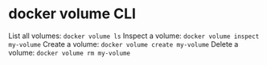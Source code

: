 # docker volume CLI

List all volumes: `docker volume ls`
Inspect a volume: `docker volume inspect my-volume`
Create a volume: `docker volume create my-volume`
Delete a volume: `docker volume rm my-volume`
